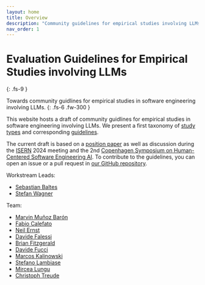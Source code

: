 ```yaml
---
layout: home
title: Overview
description: "Community guidelines for empirical studies involving LLMs"
nav_order: 1
---
```


# Evaluation Guidelines for Empirical Studies involving LLMs
{: .fs-9 }

Towards community guidlines for empirical studies in software engineering involving LLMs.
{: .fs-6 .fw-300 }

This website hosts a draft of community guidlines for empirical studies in software engineering involving LLMs.
We present a first taxonomy of [study types](/study-types) and corresponding [guidelines](/guidelines).

The current draft is based on a [position paper](https://arxiv.org/abs/2411.07668) as well as discussion during the [ISERN](https://isern.iese.de/) 2024 meeting and the 2nd [Copenhagen Symposium on Human-Centered Software Engineering AI](https://www.danielrusso.org/copenhagen-symposium-human-centered-ai-software-engineering/).
To contribute to the guidelines, you can open an issue or a pull request in [our GitHub repository](https://github.com/se-ubt/llm-guidelines).

Workstream Leads:
* [Sebastian Baltes](https://empirical-software.engineering/)
* [Stefan Wagner](https://www.professoren.tum.de/en/wagner-stefan)

Team:
* [Marvin Muñoz Barón](https://www.cs.cit.tum.de/en/se/people/marvin-munoz-baron/)
* [Fabio Calefato](https://collab.di.uniba.it/fabio/)
* [Neil Ernst](https://www.uvic.ca/ecs/computerscience/people/faculty/profiles/ernst-neil.php)
* [Davide Falessi](https://sere.ing.uniroma2.it/davide-falessi/)
* [Brian Fitzgerald](https://www.brian-fitzgerald.com)
* [Davide Fucci](https://dfucci.github.io)
* [Marcos Kalinowski](https://www-di.inf.puc-rio.br/~kalinowski/)
* [Stefano Lambiase](https://stefanolambiase.github.io)
* [Mircea Lungu](https://pure.itu.dk/en/persons/mircea-lungu)
* [Christoph Treude](https://ctreude.ca)
